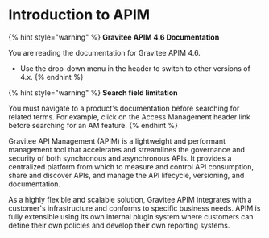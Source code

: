 # Introduction to APIM

{% hint style="warning" %}
**Gravitee APIM 4.6 Documentation**

You are reading the documentation for Gravitee APIM 4.6.

* Use the drop-down menu in the header to switch to other versions of 4.x.
{% endhint %}

{% hint style="warning" %}
**Search field limitation**&#x20;

You must navigate to a product's documentation before searching for related terms. For example, click on the Access Management header link before searching for an AM feature.
{% endhint %}

Gravitee API Management (APIM) is a lightweight and performant management tool that accelerates and streamlines the governance and security of both synchronous and asynchronous APIs. It provides a centralized platform from which to measure and control API consumption, share and discover APIs, and manage the API lifecycle, versioning, and documentation.

As a highly flexible and scalable solution, Gravitee APIM integrates with a customer's infrastructure and conforms to specific business needs. APIM is fully extensible using its own internal plugin system where customers can define their own policies and develop their own reporting systems.
